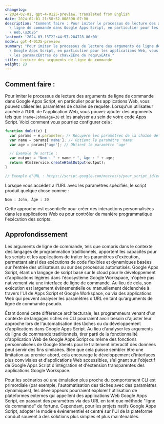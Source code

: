 ```yaml
---
changelog:
- 2024-02-01, gpt-4-0125-preview, translated from English
date: 2024-02-01 21:58:52.008390-07:00
description: "Comment faire : Pour imiter le processus de lecture des arguments de\
  \ ligne de commande dans Google Apps Script, en particulier pour les applications\
  \ Web,\u2026"
lastmod: '2024-03-13T22:44:57.204728-06:00'
model: gpt-4-0125-preview
summary: "Pour imiter le processus de lecture des arguments de ligne de commande dans\
  \ Google Apps Script, en particulier pour les applications Web, vous pouvez utiliser\
  \ les param\xE8tres de cha\xEEne de requ\xEAte."
title: Lecture des arguments de ligne de commande
weight: 23
---
```


## Comment faire :
Pour imiter le processus de lecture des arguments de ligne de commande dans Google Apps Script, en particulier pour les applications Web, vous pouvez utiliser les paramètres de chaîne de requête. Lorsqu'un utilisateur accède à l'URL de l'application Web, vous pouvez ajouter des arguments tels que `?name=John&age=30` et les analyser au sein de votre code Apps Script. Voici comment vous pourriez configurer cela :

```javascript
function doGet(e) {
  var params = e.parameter; // Récupère les paramètres de la chaîne de requête
  var name = params['name']; // Obtient le paramètre 'name'
  var age = params['age']; // Obtient le paramètre 'age'

  // Exemple de sortie :
  var output = "Nom : " + name + ", Âge : " + age;
  return HtmlService.createHtmlOutput(output);
}

// Exemple d'URL : https://script.google.com/macros/s/your_script_id/exec?name=John&age=30
```

Lorsque vous accédez à l'URL avec les paramètres spécifiés, le script produit quelque chose comme :

```
Nom : John, Âge : 30
```

Cette approche est essentielle pour créer des interactions personnalisées dans les applications Web ou pour contrôler de manière programmatique l'exécution des scripts.

## Approfondissement
Les arguments de ligne de commande, tels que compris dans le contexte des langages de programmation traditionnels, apportent les capacités pour les scripts et les applications de traiter les paramètres d'exécution, permettant ainsi des exécutions de code flexibles et dynamiques basées sur l'entrée des utilisateurs ou sur des processus automatisés. Google Apps Script, étant un langage de script basé sur le cloud pour le développement d'applications légères dans l'écosystème Google Workspace, n'opère pas nativement via une interface de ligne de commande. Au lieu de cela, son exécution est largement événementielle ou manuellement déclenchée à travers l'UI de Apps Script et Google Workspace, ou via des applications Web qui peuvent analyser les paramètres d'URL en tant qu'arguments de ligne de commande pseudo.

Étant donné cette différence architecturale, les programmeurs venant d'un contexte de langages riches en CLI pourraient avoir besoin d'ajuster leur approche lors de l'automatisation des tâches ou du développement d'applications dans Google Apps Script. Au lieu d'analyser les arguments de ligne de commande traditionnels, tirer parti de la fonctionnalité d'application Web de Google Apps Script ou même des fonctions personnalisées de Google Sheets pour le traitement interactif des données peut servir des fins similaires. Bien que cela puisse sembler être une limitation au premier abord, cela encourage le développement d'interfaces plus conviviales et d'applications Web accessibles, s'alignant sur l'objectif de Google Apps Script d'intégration et d'extension transparentes des applications Google Workspace.

Pour les scénarios où une émulation plus proche du comportement CLI est primordiale (par exemple, l'automatisation des tâches avec des paramètres dynamiques), les développeurs pourraient explorer l'utilisation de plateformes externes qui appellent des applications Web Google Apps Script, en passant des paramètres via des URL en tant que méthode "ligne de commande" de fortune. Cependant, pour les projets natifs Google Apps Script, adopter le modèle événementiel et centré sur l'UI de la plateforme conduit souvent à des solutions plus simples et plus maintenables.
